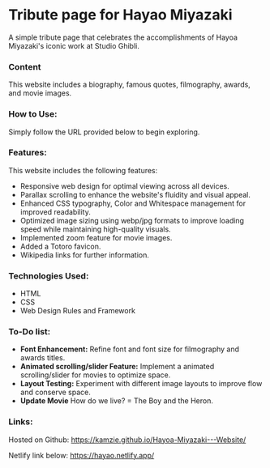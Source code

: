 # Tribute page for Hayao Miyazaki

A simple tribute page that celebrates the accomplishments of Hayoa Miyazaki's iconic work at Studio Ghibli. 

### Content

This website includes a biography, famous quotes, filmography, awards, and movie images.

### How to Use:

Simply follow the URL provided below to begin exploring.

### Features:

This website includes the following features:

* Responsive web design for optimal viewing across all devices.
* Parallax scrolling to enhance the website's fluidity and visual appeal.
* Enhanced CSS typography, Color and Whitespace management for improved readability.
* Optimized image sizing using webp/jpg formats to improve loading speed while maintaining high-quality visuals.
* Implemented zoom feature for movie images.
* Added a Totoro favicon.
* Wikipedia links for further information.

### Technologies Used:

* HTML
* CSS
* Web Design Rules and Framework

### To-Do list:

* **Font Enhancement:** Refine font and font size for filmography and awards titles.
* **Animated scrolling/slider Feature:** Implement a animated scrolling/slider for movies to optimize space.
* **Layout Testing:** Experiment with different image layouts to improve flow and conserve space.
* **Update Movie** How do we live? = The Boy and the Heron.

### Links:

Hosted on Github: https://kamzie.github.io/Hayoa-Miyazaki---Website/

Netlify link below: https://hayao.netlify.app/
